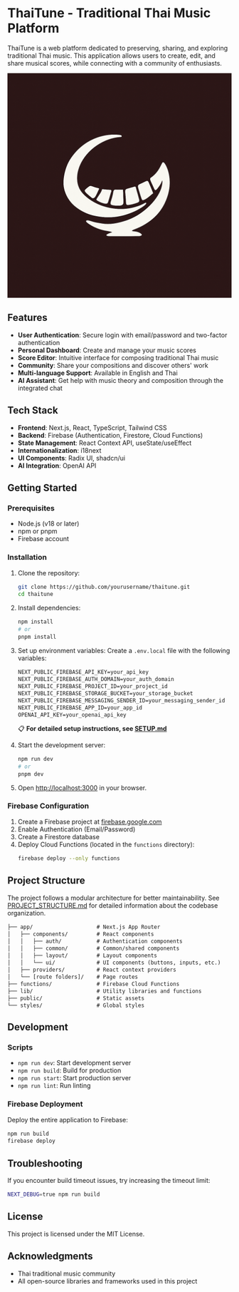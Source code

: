 # ThaiTune - Traditional Thai Music Platform

ThaiTune is a web platform dedicated to preserving, sharing, and exploring traditional Thai music. This application allows users to create, edit, and share musical scores, while connecting with a community of enthusiasts.

![ThaiTune Preview](public/images/thaitune-logo.png)

## Features

- **User Authentication**: Secure login with email/password and two-factor authentication
- **Personal Dashboard**: Create and manage your music scores
- **Score Editor**: Intuitive interface for composing traditional Thai music
- **Community**: Share your compositions and discover others' work
- **Multi-language Support**: Available in English and Thai
- **AI Assistant**: Get help with music theory and composition through the integrated chat

## Tech Stack

- **Frontend**: Next.js, React, TypeScript, Tailwind CSS
- **Backend**: Firebase (Authentication, Firestore, Cloud Functions)
- **State Management**: React Context API, useState/useEffect
- **Internationalization**: i18next
- **UI Components**: Radix UI, shadcn/ui
- **AI Integration**: OpenAI API

## Getting Started

### Prerequisites

- Node.js (v18 or later)
- npm or pnpm
- Firebase account

### Installation

1. Clone the repository:
   ```bash
   git clone https://github.com/yourusername/thaitune.git
   cd thaitune
   ```

2. Install dependencies:
   ```bash
   npm install
   # or
   pnpm install
   ```

3. Set up environment variables:
   Create a `.env.local` file with the following variables:
   ```
   NEXT_PUBLIC_FIREBASE_API_KEY=your_api_key
   NEXT_PUBLIC_FIREBASE_AUTH_DOMAIN=your_auth_domain
   NEXT_PUBLIC_FIREBASE_PROJECT_ID=your_project_id
   NEXT_PUBLIC_FIREBASE_STORAGE_BUCKET=your_storage_bucket
   NEXT_PUBLIC_FIREBASE_MESSAGING_SENDER_ID=your_messaging_sender_id
   NEXT_PUBLIC_FIREBASE_APP_ID=your_app_id
   OPENAI_API_KEY=your_openai_api_key
   ```

   📋 **For detailed setup instructions, see [SETUP.md](SETUP.md)**

4. Start the development server:
   ```bash
   npm run dev
   # or
   pnpm dev
   ```

5. Open [http://localhost:3000](http://localhost:3000) in your browser.

### Firebase Configuration

1. Create a Firebase project at [firebase.google.com](https://firebase.google.com)
2. Enable Authentication (Email/Password)
3. Create a Firestore database
4. Deploy Cloud Functions (located in the `functions` directory):
   ```bash
   firebase deploy --only functions
   ```

## Project Structure

The project follows a modular architecture for better maintainability. See [PROJECT_STRUCTURE.md](PROJECT_STRUCTURE.md) for detailed information about the codebase organization.

```
├── app/                    # Next.js App Router
│   ├── components/         # React components
│   │   ├── auth/           # Authentication components
│   │   ├── common/         # Common/shared components
│   │   ├── layout/         # Layout components
│   │   └── ui/             # UI components (buttons, inputs, etc.)
│   ├── providers/          # React context providers
│   └── [route folders]/    # Page routes
├── functions/              # Firebase Cloud Functions
├── lib/                    # Utility libraries and functions
├── public/                 # Static assets
└── styles/                 # Global styles
```

## Development

### Scripts

- `npm run dev`: Start development server
- `npm run build`: Build for production
- `npm run start`: Start production server
- `npm run lint`: Run linting

### Firebase Deployment

Deploy the entire application to Firebase:

```bash
npm run build
firebase deploy
```

## Troubleshooting

If you encounter build timeout issues, try increasing the timeout limit:

```bash
NEXT_DEBUG=true npm run build
```

## License

This project is licensed under the MIT License.

## Acknowledgments

- Thai traditional music community
- All open-source libraries and frameworks used in this project 